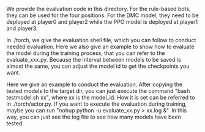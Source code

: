 We provide the evaluation code in this directory.
For the rule-based bots, they can be used for the four positions.
For the DMC model, they need to be deployed at player0 and player2 while the PPO model is deployed at player1 and player3.

In ./torch, we give the evaluation shell file, which you can follow to conduct needed evaluation. Here we also give an 
example to show how to evaluate the model during the training process, that you can refer to the evaluate_xxx.py.
Because the interval between models to be saved is almost the same, you can adjust the model id to get the checkpoints you want.

Here we give an example to conduct the evaluation. After copying the tested models to the target dir, you can just
execute the command "bash testmodel.sh xx", where xx is the model_id. How it is set can be referred to in ./torch/actor.py.
If you want to execute the evaluation during training, maybe you can run "nohup python -u evaluate_xx.py > xx.log &".
In this way, you can just see the log file to see how many models have been tested.
